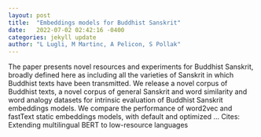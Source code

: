 ```yaml
---
layout: post
title:  "Embeddings models for Buddhist Sanskrit"
date:   2022-07-02 02:42:16 -0400
categories: jekyll update
author: "L Lugli, M Martinc, A Pelicon, S Pollak"
---
```

The paper presents novel resources and experiments for Buddhist Sanskrit, broadly defined here as including all the varieties of Sanskrit in which Buddhist texts have been transmitted. We release a novel corpus of Buddhist texts, a novel corpus of general Sanskrit and word similarity and word analogy datasets for intrinsic evaluation of Buddhist Sanskrit embeddings models. We compare the performance of word2vec and fastText static embeddings models, with default and optimized …
Cites: ‪Extending multilingual BERT to low-resource languages‬  